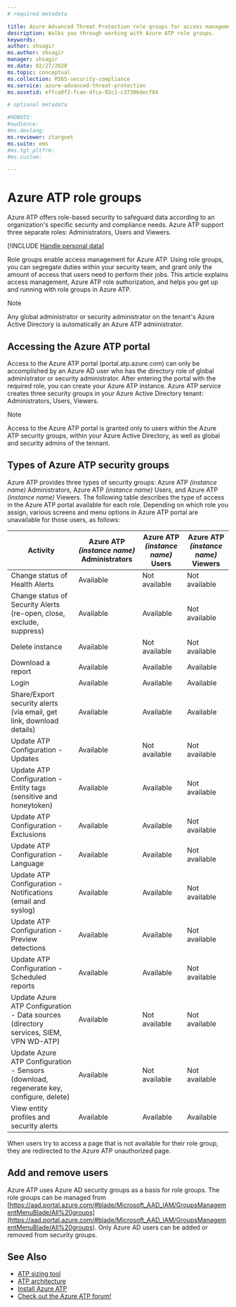 ```yaml
---
# required metadata

title: Azure Advanced Threat Protection role groups for access management
description: Walks you through working with Azure ATP role groups.
keywords:
author: shsagir
ms.author: shsagir
manager: shsagir
ms.date: 02/27/2020
ms.topic: conceptual
ms.collection: M365-security-compliance
ms.service: azure-advanced-threat-protection
ms.assetid: effca0f2-fcae-4fca-92c1-c37306decf84

# optional metadata

#ROBOTS:
#audience:
#ms.devlang:
ms.reviewer: itargoet
ms.suite: ems
#ms.tgt_pltfrm:
#ms.custom:

---
```


# Azure ATP role groups

Azure ATP offers role-based security to safeguard data according to an organization's specific security and compliance needs. Azure ATP support three separate roles: Administrators, Users and Viewers.

[!INCLUDE [Handle personal data](../includes/gdpr-intro-sentence.md)]

Role groups enable access management for Azure ATP. Using role groups, you can segregate duties within your security team, and grant only the amount of access that users need to perform their jobs. This article explains access management, Azure ATP role authorization, and helps you get up and running with role groups in Azure ATP.

> [!NOTE]
> Any global administrator or security administrator on the tenant's Azure Active Directory is automatically an Azure ATP administrator.

## Accessing the Azure ATP portal

Access to the Azure ATP portal (portal.atp.azure.com) can only be accomplished by an Azure AD user who has the directory role of global administrator or security administrator. After entering the portal with the required role, you can create your Azure ATP instance. Azure ATP service creates three security groups in your Azure Active Directory tenant: Administrators, Users, Viewers.

> [!NOTE]
> Access to the Azure ATP portal is granted only to users within the Azure ATP security groups, within your Azure Active Directory, as well as global and security admins of the tennant.

## Types of Azure ATP security groups

Azure ATP provides three types of security groups: Azure ATP *(instance name)* Administrators, Azure ATP *(instance name)* Users, and Azure ATP *(instance name)* Viewers. The following table describes the type of access in the Azure ATP portal available for each role. Depending on which role you assign, various screens and menu options in Azure ATP portal are unavailable for those users, as follows:

|Activity |Azure ATP *(instance name)* Administrators|Azure ATP *(instance name)* Users|Azure ATP *(instance name)* Viewers|
|----|----|----|----|
|Change status of Health Alerts|Available|Not available|Not available|
|Change status of Security Alerts (re-open, close, exclude, suppress)|Available|Available|Not available|
|Delete instance|Available|Not available|Not available|
|Download a report|Available|Available|Available|
|Login|Available|Available|Available|
|Share/Export security alerts (via email, get link, download details)|Available|Available|Available|
|Update ATP Configuration - Updates|Available|Not available|Not available|
|Update ATP Configuration -Entity tags (sensitive and honeytoken)|Available|Available|Not available|
|Update ATP Configuration -Exclusions|Available|Available|Not available|
|Update ATP Configuration -Language|Available|Available|Not available|
|Update ATP Configuration -Notifications (email and syslog)|Available|Available|Not available|
|Update ATP Configuration -Preview detections|Available|Available|Not available|
|Update ATP Configuration -Scheduled reports|Available|Available|Not available|
|Update Azure ATP Configuration - Data sources (directory services, SIEM, VPN WD-ATP)|Available|Not available|Not available|
|Update Azure ATP Configuration - Sensors (download, regenerate key, configure, delete)|Available|Not available|Not available|
|View entity profiles and security alerts|Available|Available|Available|

When users try to access a page that is not available for their role group, they are redirected to the Azure ATP unauthorized page.

## Add and remove users

Azure ATP uses Azure AD security groups as a basis for role groups. The role groups can be managed from [https://aad.portal.azure.com/#blade/Microsoft_AAD_IAM/GroupsManagementMenuBlade/All%20groups](https://aad.portal.azure.com/#blade/Microsoft_AAD_IAM/GroupsManagementMenuBlade/All%20groups). Only Azure AD users can be added or removed from security groups.

## See Also

- [ATP sizing tool](https://aka.ms/aatpsizingtool)
- [ATP architecture](architecture.md)
- [Install Azure ATP](install-step1.md)
- [Check out the Azure ATP forum!](https://aka.ms/azureatpcommunity)
